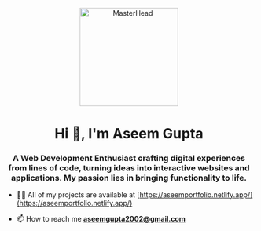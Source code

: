 <p align="center">
  <img src="https://encrypted-tbn2.gstatic.com/images?q=tbn:ANd9GcQrai7-PGpWQ-5vmY5I7_TvW5_JQ_XpVfmdkUFkFvIKxrse7swA" alt="MasterHead" width="200" height="200">
</p>
<h1 align="center">Hi 👋, I'm Aseem Gupta</h1>
<h3 align="center">A Web Development Enthusiast crafting digital experiences from lines of code, turning ideas into interactive websites and applications. My passion lies in bringing functionality to life.</h3>

- 👨‍💻 All of my projects are available at [https://aseemportfolio.netlify.app/](https://aseemportfolio.netlify.app/)

- 📫 How to reach me **aseemgupta2002@gmail.com**

